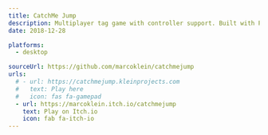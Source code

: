 ```yaml
---
title: CatchMe Jump
description: Multiplayer tag game with controller support. Built with Phaser 3.
date: 2018-12-28

platforms:
  - desktop

sourceUrl: https://github.com/marcoklein/catchmejump
urls:
  # - url: https://catchmejump.kleinprojects.com
  #   text: Play here
  #   icon: fas fa-gamepad
  - url: https://marcoklein.itch.io/catchmejump
    text: Play on Itch.io
    icon: fab fa-itch-io
---
```

